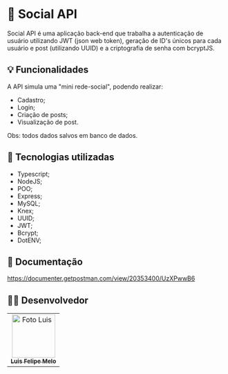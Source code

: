 # 🥇  Social API

Social API é uma aplicação back-end que trabalha a autenticação de usuário utilizando JWT (json web token), geração de ID's únicos para cada usuário e post (utilizando UUID) e a criptografia de senha com bcryptJS. 

## 💡 Funcionalidades
A API simula uma "mini rede-social", podendo realizar:
- Cadastro;
- Login;
- Criação de posts;
- Visualização de post.

Obs: todos dados salvos em banco de dados.

## :wrench: Tecnologias utilizadas
- Typescript;
- NodeJS;
- POO;
- Express;
- MySQL;
- Knex;
- UUID;
- JWT;
- Bcrypt;
- DotENV;

## 📙 Documentação
https://documenter.getpostman.com/view/20353400/UzXPwwB6

## 👨‍💻 Desenvolvedor
<table>
<td align="center">
   <a href="https://www.linkedin.com/in/luisfmelot/">
       <img src="https://avatars.githubusercontent.com/u/79599836?v=4" width="100px;" alt="Foto Luis"/> 
       <br>
       <sub>
           <b>Luis Felipe Melo</b>
        </sub>
     </a>
</td>
</table>
